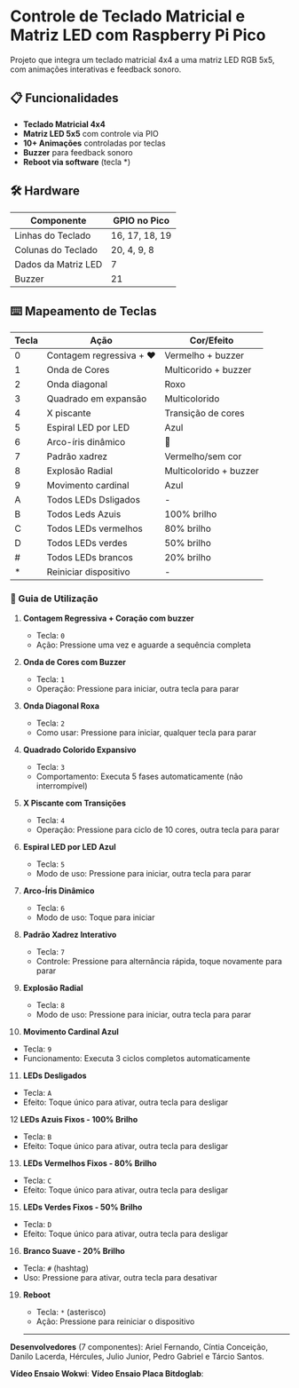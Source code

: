 # Controle de Teclado Matricial e Matriz LED com Raspberry Pi Pico

Projeto que integra um teclado matricial 4x4 a uma matriz LED RGB 5x5, com animações interativas e feedback sonoro.

## 📋 Funcionalidades
- **Teclado Matricial 4x4**
- **Matriz LED 5x5** com controle via PIO
- **10+ Animações** controladas por teclas
- **Buzzer** para feedback sonoro
- **Reboot via software** (tecla *)

## 🛠 Hardware
| Componente       | GPIO no Pico |
|------------------|--------------|
| Linhas do Teclado| 16, 17, 18, 19 | 
| Colunas do Teclado| 20, 4, 9, 8 |
| Dados da Matriz LED| 7          |
| Buzzer           | 21           |


## ⌨️ Mapeamento de Teclas
| Tecla | Ação                          | Cor/Efeito                 |
|-------|-------------------------------|----------------------------|
| 0     | Contagem regressiva + ❤️      | Vermelho + buzzer          |
| 1     | Onda de Cores             | Multicorido + buzzer        |
| 2     | Onda diagonal                | Roxo                       |
| 3     | Quadrado em expansão         | Multicolorido              |
| 4     | X piscante                   | Transição de cores         |
| 5     | Espiral LED por LED          | Azul                       |
| 6     | Arco-íris dinâmico           | 🌈                         |
| 7     | Padrão xadrez                | Vermelho/sem cor           |
| 8     | Explosão Radial              | Multicolorido + buzzer     |
| 9     | Movimento cardinal           | Azul                       |
| A     | Todos LEDs Dsligados         | -                          |
| B     | Todos Leds Azuis             | 100% brilho                |
| C     | Todos LEDs vermelhos         | 80% brilho                 |
| D     | Todos LEDs verdes            | 50% brilho                 |
| #     | Todos LEDs brancos           | 20% brilho                 |
| *     | Reiniciar dispositivo        | -                          |

### 🎨 Guia de Utilização

1. **Contagem Regressiva + Coração com buzzer**  
   - Tecla: `0`  
   - Ação: Pressione uma vez e aguarde a sequência completa

2. **Onda de Cores com Buzzer**  
   - Tecla: `1`  
   - Operação: Pressione para iniciar, outra tecla para parar

3. **Onda Diagonal Roxa**  
   - Tecla: `2`  
   - Como usar: Pressione para iniciar, qualquer tecla para parar

4. **Quadrado Colorido Expansivo**  
   - Tecla: `3`  
   - Comportamento: Executa 5 fases automaticamente (não interrompível)

5. **X Piscante com Transições**  
   - Tecla: `4`  
   - Operação: Pressione para ciclo de 10 cores, outra tecla para parar

6. **Espiral LED por LED Azul**  
   - Tecla: `5`  
   - Modo de uso: Pressione para iniciar, outra tecla para parar

7. **Arco-Íris Dinâmico**  
   - Tecla: `6`  
   - Modo de uso: Toque para iniciar

8. **Padrão Xadrez Interativo**  
   - Tecla: `7`  
   - Controle: Pressione para alternância rápida, toque novamente para parar

9. **Explosão Radial**  
   - Tecla: `8`  
   - Modo de uso: Pressione para iniciar, outra tecla para parar

10. **Movimento Cardinal Azul**  
   - Tecla: `9`  
   - Funcionamento: Executa 3 ciclos completos automaticamente

11. **LEDs Desligados**  
   - Tecla: `A`  
   - Efeito: Toque único para ativar, outra tecla para desligar

12 **LEDs Azuis Fixos - 100% Brilho**  
   - Tecla: `B`  
   - Efeito: Toque único para ativar, outra tecla para desligar

13. **LEDs Vermelhos Fixos - 80% Brilho**  
   - Tecla: `C`  
   - Efeito: Toque único para ativar, outra tecla para desligar

15. **LEDs Verdes Fixos - 50% Brilho**  
   - Tecla: `D`  
   - Efeito: Toque único para ativar, outra tecla para desligar

16. **Branco Suave - 20% Brilho**
   - Tecla: `#` (hashtag)  
   - Uso: Pressione para ativar, outra tecla para desativar

19. **Reboot**  
    - Tecla: `*` (asterisco)  
    - Ação: Pressione para reiniciar o dispositivo 
   
    --------------------------------------------------
**Desenvolvedores** (7 componentes): Ariel Fernando, Cíntia Conceição, Danilo Lacerda, Hércules, Julio Junior, Pedro Gabriel e Tárcio Santos.

**Vídeo Ensaio Wokwi**: 
**Vídeo Ensaio Placa Bitdoglab**: 
